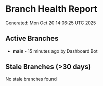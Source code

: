 # Branch Health Report
Generated: Mon Oct 20 14:06:25 UTC 2025

## Active Branches
- **main** - 15 minutes ago by Dashboard Bot

## Stale Branches (>30 days)
No stale branches found
